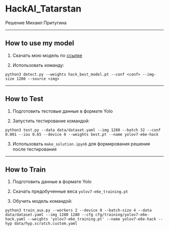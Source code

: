 # HackAI_Tatarstan
Решение Михаил Притугина

---
## How to use my model
1) Скачать мою модель по [ссылке](https://disk.yandex.ru/d/oH3dAowCKgrl9g)

2) Использовать команду:

```python3 detect.py --weights hack_best_model.pt --conf <conf> --img-size 1280 --source <img>```

---
## How to Test
1) Подготовить тестовые данные в формате Yolo

2) Запустить тестирование командой:

```python3 test.py --data data/dataset.yaml --img 1280 --batch 32 --conf 0.001 --iou 0.65 --device 0 --weights best.pt --name yolov7-e6e-hack```

3) Использовать `make_solution.ipynb` для формирования решения после тестирования

---
## How to Train
1) Подготовить данные в формате Yolo

2) Скачать предобученные веса `yolov7-e6e_training.pt`

3) Обучить модель командой:

```python3 train_aux.py --workers 2 --device 0 --batch-size 4 --data data/dataset.yaml --img 1280 1280 --cfg cfg/training/yolov7-e6e-hack.yaml --weights 'yolov7-e6e_training.pt' --name yolov7-e6e-hack --hyp data/hyp.scratch.custom.yaml```

